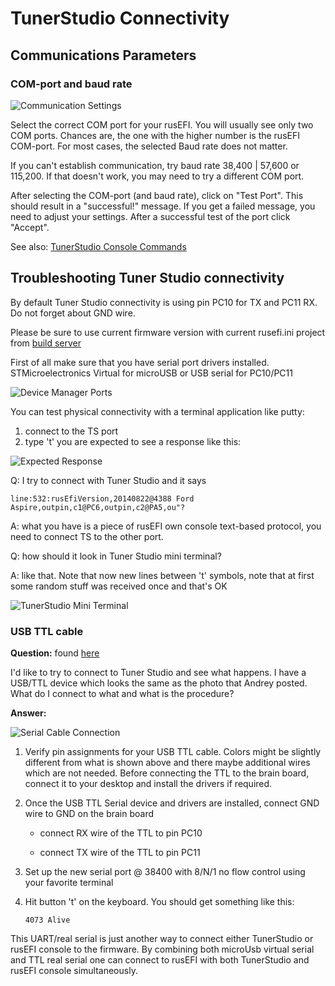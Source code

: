 # TunerStudio Connectivity

## Communications Parameters

### COM-port and baud rate

![Communication Settings](Images/communication_settings.png)

Select the correct COM port for your rusEFI. You will usually see only two COM ports. Chances are, the one with the higher number is the rusEFI COM-port. For most cases, the selected Baud rate does not matter.

If you can't establish communication, try baud rate 38,400 | 57,600 or 115,200. If that doesn't work, you may need to try a different COM port.

After selecting the COM-port (and baud rate), click on "Test Port". This should result in a "successful!" message. If you get a failed message, you need to adjust your settings. After a successful test of the port click "Accept".

See also: [TunerStudio Console Commands](Dev-Console-Commands#tuner-studio)

## Troubleshooting Tuner Studio connectivity

By default Tuner Studio connectivity is using pin PC10 for TX and PC11 RX. Do not forget about GND wire.

Please be sure to use current firmware version with current rusefi.ini project from [build server](http://rusefi.com/build_server/rusefi_firmware.zip)

First of all make sure that you have serial port drivers installed. STMicroelectronics Virtual for microUSB or USB serial for PC10/PC11

![Device Manager Ports](Images/device_manager_ports.png)

You can test physical connectivity with a terminal application like putty:

1. connect to the TS port
2. type 't'
you are expected to see a response like this:

![Expected Response](Images/response.png)

Q: I try to connect with Tuner Studio and it says

```text
line:532:rusEfiVersion,20140822@4388 Ford
Aspire,outpin,c1@PC6,outpin,c2@PA5,ou"?
```

A: what you have is a piece of rusEFI own console text-based protocol, you need to connect TS to the other port.

Q: how should it look in Tuner Studio mini terminal?

A: like that. Note that now new lines between 't' symbols, note that at first some random stuff was received once and that's OK

![TunerStudio Mini Terminal](Images/ts_mini_terminal.png)

### USB TTL cable

**Question:** found [here](http://rusefi.com/forum/viewtopic.php?f=5&t=210&start=29)

I'd like to try to connect to Tuner Studio and see what happens. I have a USB/TTL device which looks the same as the photo that Andrey posted. What do I connect to what and what is the procedure?

**Answer:**

![Serial Cable Connection](Images/615px-SerialCableConnection.jpg)

1. Verify pin assignments for your USB TTL cable.  Colors might be slightly different from what is shown above and there maybe additional wires which are not needed.  Before connecting the TTL to the brain board, connect it to your desktop and install the drivers if required.

2. Once the USB TTL Serial device and drivers are installed, connect GND wire to GND on the brain board

   * connect RX wire of the TTL to pin PC10

   * connect TX wire of the TTL to pin PC11

3. Set up the new serial port @ 38400 with 8/N/1 no flow control using your favorite terminal

4. Hit button 't' on the keyboard. You should get something like this:

   `4073 Alive`

This UART/real serial is just another way to connect either TunerStudio or rusEFI console to the firmware. By combining both microUsb virtual serial and TTL real serial one can connect to rusEFI with both TunerStudio and rusEFI console simultaneously.
